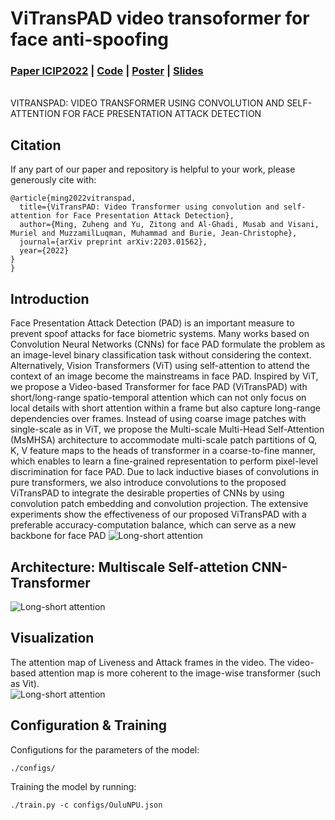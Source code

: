 # ViTransPAD video transoformer for face anti-spoofing 

### [Paper ICIP2022](https://arxiv.org/pdf/2203.01562.pdf) | [Code](https://github.com/hengxyz/ViTransPAD/edit/main/README.md) | [Poster](https://drive.google.com/file/d/1P-xVT7uSp-SIu2yvRvfYiq3T0Pkqc9j4/view?usp=sharing) | [Slides](https://drive.google.com/file/d/1kS81q4-msA5JGNFv983QS0nEuBTeDJkm/view?usp=sharing) 

<br>VITRANSPAD: VIDEO TRANSFORMER USING CONVOLUTION AND SELF-ATTENTION FOR FACE PRESENTATION ATTACK DETECTION <br>


<!-- ---------------------------------------------- -->
## Citation
If any part of our paper and repository is helpful to your work, please generously cite with:
```
@article{ming2022vitranspad,
  title={ViTransPAD: Video Transformer using convolution and self-attention for Face Presentation Attack Detection},
  author={Ming, Zuheng and Yu, Zitong and Al-Ghadi, Musab and Visani, Muriel and MuzzamilLuqman, Muhammad and Burie, Jean-Christophe},
  journal={arXiv preprint arXiv:2203.01562},
  year={2022}
}
}
```

<!-- ---------------------------------------------- -->
## Introduction 
Face Presentation Attack Detection (PAD) is an important measure to prevent spoof attacks for face biometric systems.
Many works based on Convolution Neural Networks (CNNs) for face PAD formulate the problem as an image-level binary
classification task without considering the context. Alternatively, Vision Transformers (ViT) using self-attention to
attend the context of an image become the mainstreams in face PAD. Inspired by ViT, we propose a Video-based Transformer for face PAD (ViTransPAD) with short/long-range spatio-temporal attention which can not only focus on local details with short attention within a frame but also capture
long-range dependencies over frames. Instead of using coarse image patches with single-scale as in ViT, we propose the
Multi-scale Multi-Head Self-Attention (MsMHSA) architecture to accommodate multi-scale patch partitions of Q, K, V
feature maps to the heads of transformer in a coarse-to-fine manner, which enables to learn a fine-grained representation
to perform pixel-level discrimination for face PAD. Due to lack inductive biases of convolutions in pure transformers,
we also introduce convolutions to the proposed ViTransPAD to integrate the desirable properties of CNNs by using convolution patch embedding and convolution projection. The extensive experiments show the effectiveness of our proposed ViTransPAD with a preferable accuracy-computation
balance, which can serve as a new backbone for face PAD 
![Long-short attention](https://github.com/hengxyz/ViTransPAD/blob/main/figs/fig3_videoattention_cropped.jpg)

## Architecture: Multiscale Self-attetion CNN-Transformer 
![Long-short attention](https://github.com/hengxyz/ViTransPAD/blob/main/figs/fig1_architecture_multiSA.jpg)


## Visualization 
The attention map of Liveness and Attack frames in the video. The video-based attention map is more coherent to the image-wise transformer (such as Vit).  
![Long-short attention](https://github.com/hengxyz/ViTransPAD/blob/main/figs/visualisation.jpg)
 


<!-- ---------------------------------------------- -->
## Configuration & Training
Configutions for the parameters of the model: 
```
./configs/                                                
```


Training the model by running: 
```
./train.py -c configs/OuluNPU.json                                                   
```

<!-- ---------------------------------------------- -->
